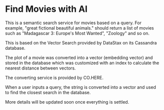 Find Movies with AI
=================================================

This is a semantic search service for movies based on a query. For example, "great fictional beautiful animals." should return a list of movies such as "Madagascar 3: Europe's Most Wanted", "Zoology" and so on.

This is based on the Vector Search provided by DataStax on its Cassandra database.

The plot of a movie was converted into a vector (embedding vector) and stored in the database which was customized with an index to calculate the nearest distance between vectors.

The converting service is provided by CO.HERE.

When a user inputs a query, the string is converted into a vector and used to find the closest search in the database.

More details will be updated soon once everything is settled.